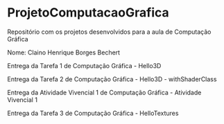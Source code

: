 # ProjetoComputacaoGrafica
Repositório com os projetos desenvolvidos para a aula de Computação Gráfica

Nome: Claino Henrique Borges Bechert

Entrega da Tarefa 1 de Computação Gráfica  -  Hello3D

Entrega da Tarefa 2 de Computação Gráfica - Hello3D - withShaderClass

Entrega da Atividade Vivencial 1 de Computação Gráfica - Atividade Vivencial 1

Entrega da Tarefa 3 de Computação Gráfica - HelloTextures
